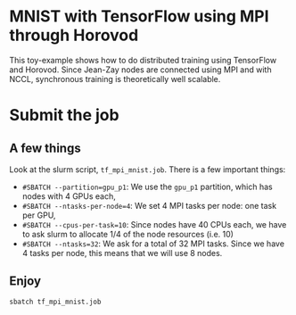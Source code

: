 # MNIST with TensorFlow using MPI through Horovod

This toy-example shows how to do distributed training using TensorFlow and
Horovod.  Since Jean-Zay nodes are connected using MPI and with NCCL,
synchronous training is theoretically well scalable.

# Submit the job

## A few things

Look at the slurm script, `tf_mpi_mnist.job`. 
There is a few important things:

 - `#SBATCH --partition=gpu_p1`: We use the `gpu_p1` partition, which has nodes
   with 4 GPUs each,
 - `#SBATCH --ntasks-per-node=4`: We set 4 MPI tasks per node: one task per
   GPU,
 - `#SBATCH --cpus-per-task=10`: Since nodes have 40 CPUs each, we have to ask
   slurm to allocate 1/4 of the node resources (i.e. 10)
 - `#SBATCH --ntasks=32`: We ask for a total of 32 MPI tasks. Since we have 4
   tasks per node, this means that we will use 8 nodes.

## Enjoy

```
sbatch tf_mpi_mnist.job
```
